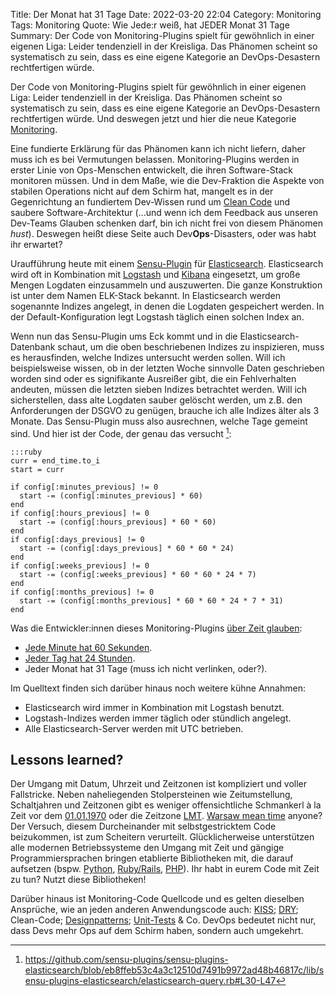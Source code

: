 Title: Der Monat hat 31 Tage
Date: 2022-03-20 22:04
Category: Monitoring
Tags: Monitoring
Quote: Wie Jede:r weiß, hat JEDER Monat 31 Tage
Summary: Der Code von Monitoring-Plugins spielt für gewöhnlich in einer eigenen Liga: Leider tendenziell in der Kreisliga. Das Phänomen scheint so systematisch zu sein, dass es eine eigene Kategorie an DevOps-Desastern rechtfertigen würde.

Der Code von Monitoring-Plugins spielt für gewöhnlich in einer eigenen Liga:
Leider tendenziell in der Kreisliga. Das Phänomen scheint so systematisch zu
sein, dass es eine eigene Kategorie an DevOps-Desastern rechtfertigen würde.
Und deswegen jetzt und hier die neue Kategorie
[Monitoring]({category}Monitoring).

Eine fundierte Erklärung für das Phänomen kann ich nicht liefern, daher muss
ich es bei Vermutungen belassen. Monitoring-Plugins werden in erster Linie von
Ops-Menschen entwickelt, die ihren Software-Stack monitoren müssen. Und in dem
Maße, wie die Dev-Fraktion die Aspekte von stabilen Operations nicht auf dem
Schirm hat, mangelt es in der Gegenrichtung an fundiertem Dev-Wissen rund um
[Clean Code](https://www.youtube.com/watch?v=7EmboKQH8lM) und saubere
Software-Architektur (...und wenn ich dem Feedback aus unseren Dev-Teams
Glauben schenken darf, bin ich nicht frei von diesem Phänomen *hust*). Deswegen
heißt diese Seite auch Dev**Ops**-Disasters, oder was habt ihr erwartet?

Uraufführung heute mit einem [Sensu-Plugin](https://sensu.io/) für
[Elasticsearch](https://www.elastic.co/de/elasticsearch/). Elasticsearch wird
oft in Kombination mit [Logstash](https://www.elastic.co/de/logstash/) und
[Kibana](https://www.elastic.co/de/kibana/) eingesetzt, um große Mengen
Logdaten einzusammeln und auszuwerten. Die ganze Konstruktion ist unter dem
Namen ELK-Stack bekannt. In Elasticsearch werden sogenannte Indizes angelegt,
in denen die Logdaten gespeichert werden. In der Default-Konfiguration legt
Logstash täglich einen solchen Index an.

Wenn nun das Sensu-Plugin ums Eck kommt und in die Elasticsearch-Datenbank
schaut, um die oben beschriebenen Indizes zu inspizieren, muss es herausfinden,
welche Indizes untersucht werden sollen. Will ich beispielsweise wissen, ob in
der letzten Woche sinnvolle Daten geschrieben worden sind oder es signifikante
Ausreißer gibt, die ein Fehlverhalten andeuten, müssen die letzten sieben
Indizes betrachtet werden. Will ich sicherstellen, dass alte Logdaten sauber
gelöscht werden, um z.B. den Anforderungen der DSGVO zu genügen, brauche ich
alle Indizes älter als 3 Monate. Das Sensu-Plugin muss also ausrechnen, welche
Tage gemeint sind. Und hier ist der Code, der genau das versucht [^sensu_plugins_elasticsearch_code]:

    :::ruby
    curr = end_time.to_i
    start = curr

    if config[:minutes_previous] != 0
      start -= (config[:minutes_previous] * 60)
    end
    if config[:hours_previous] != 0
      start -= (config[:hours_previous] * 60 * 60)
    end
    if config[:days_previous] != 0
      start -= (config[:days_previous] * 60 * 60 * 24)
    end
    if config[:weeks_previous] != 0
      start -= (config[:weeks_previous] * 60 * 60 * 24 * 7)
    end
    if config[:months_previous] != 0
      start -= (config[:months_previous] * 60 * 60 * 24 * 7 * 31)
    end

[^sensu_plugins_elasticsearch_code]:<https://github.com/sensu-plugins/sensu-plugins-elasticsearch/blob/eb8ffeb53c4a3c12510d7491b9972ad48b46817c/lib/sensu-plugins-elasticsearch/elasticsearch-query.rb#L30-L47>

Was die Entwickler:innen dieses Monitoring-Plugins [über Zeit
glauben](https://infiniteundo.com/post/25326999628/falsehoods-programmers-believe-about-time):

* [Jede Minute hat 60 Sekunden](https://de.wikipedia.org/wiki/Schaltsekunde).
* [Jeder Tag hat 24 Stunden](https://de.wikipedia.org/wiki/Sommerzeit).
* Jeder Monat hat 31 Tage (muss ich nicht verlinken, oder?).

Im Quelltext finden sich darüber hinaus noch weitere kühne Annahmen:

* Elasticsearch wird immer in Kombination mit Logstash benutzt.
* Logstash-Indizes werden immer täglich oder stündlich angelegt.
* Alle Elasticsearch-Server werden mit UTC betrieben.

## Lessons learned?

Der Umgang mit Datum, Uhrzeit und Zeitzonen ist kompliziert und voller
Fallstricke. Neben naheliegenden Stolpersteinen wie Zeitumstellung,
Schaltjahren und Zeitzonen gibt es weniger offensichtliche Schmankerl à la Zeit
vor dem
[01.01.1970](https://www.wired.com/2001/09/unix-tick-tocks-to-a-billion/) oder
die Zeitzone
[LMT](https://stackoverflow.com/questions/35462876/python-pytz-timezone-function-returns-a-timezone-that-is-off-by-9-minutes).
[Warsaw mean time](https://en.wikipedia.org/wiki/Time_in_Poland#History)
anyone? Der Versuch, diesem Durcheinander mit selbstgestricktem Code
beizukommen, ist zum Scheitern verurteilt. Glücklicherweise unterstützen alle
modernen Betriebssysteme den Umgang mit Zeit und gängige Programmiersprachen
bringen etablierte Bibliotheken mit, die darauf aufsetzen (bspw.
[Python](https://pythonhosted.org/pytz/),
[Ruby/Rails](https://api.rubyonrails.org/classes/ActiveSupport/TimeZone.html),
[PHP](https://www.php.net/manual/de/timezones.php)). Ihr habt in eurem Code mit
Zeit zu tun? Nutzt diese Bibliotheken!

Darüber hinaus ist Monitoring-Code Quellcode und es gelten dieselben Ansprüche,
wie an jeden anderen Anwendungscode auch:
[KISS](https://de.wikipedia.org/wiki/KISS-Prinzip);
[DRY](https://de.wikipedia.org/wiki/Don%E2%80%99t_repeat_yourself); Clean-Code;
[Designpatterns](https://de.wikipedia.org/wiki/Entwurfsmuster);
[Unit-Tests](https://dev.to/evybauer/5-simple-reasons-why-testing-code-is-important-3707)
& Co. DevOps bedeutet nicht nur, dass Devs mehr Ops auf dem Schirm haben,
sondern auch umgekehrt.
